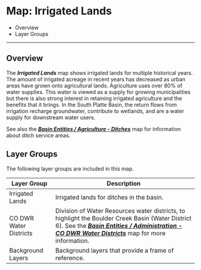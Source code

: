 # Map: Irrigated Lands #

*   Overview
*   Layer Groups

----------

## Overview ##

The ***Irrigated Lands*** map shows irrigated lands for multiple historical years.
The amount of irrigated acreage in recent years has decreased as urban areas have grown onto agricultural lands.
Agriculture uses over 80% of water supplies.
This water is viewed as a supply for growing municipalities but there is also strong
interest in retaining irrigated agriculture and the benefits that it brings.
In the South Platte Basin, the return flows from irrigation recharge groundwater,
contribute to wetlands, and are a water supply for downstream water users.

See also the [***Basin Entities / Agriculture - Ditches***](#map/entities-ditches) map for information
about ditch service areas.

## Layer Groups ##

The following layer groups are included in this map.

| **Layer Group** | **Description** |
| -- | -- |
| Irrigated Lands | Irrigated lands for ditches in the basin. |
| CO DWR Water Districts | Division of Water Resources water districts, to highlight the Boulder Creek Basin (Water District 6).  See the [***Basin Entities / Administration - CO DWR Water Districts***](#map/entities-codwr-waterdistricts) map for more information. |
| Background Layers | Background layers that provide a frame of reference. |
